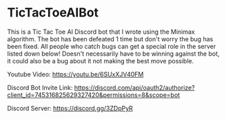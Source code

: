 # TicTacToeAIBot
This is a Tic Tac Toe AI Discord bot that I wrote using the Minimax algorithm. The bot has been defeated 1 time but don't worry the bug has been fixed. All people who catch bugs can get a special role in the server listed down below! Doesn't necessarily have to be winning against the bot, it could also be a bug about it not making the best move possible.

Youtube Video: https://youtu.be/6SUxXJV40FM

Discord Bot Invite Link: https://discord.com/api/oauth2/authorize?client_id=745316825629327420&permissions=8&scope=bot

Discord Server: https://discord.gg/3ZDpPyR
